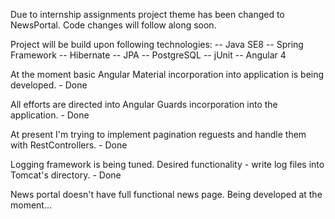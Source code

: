Due to internship assignments project theme has been changed to NewsPortal. Code changes will follow along soon.

Project will be build upon following technologies:
-- Java SE8
-- Spring Framework
-- Hibernate
-- JPA
-- PostgreSQL
-- jUnit
-- Angular 4 

At the moment basic Angular Material incorporation into application is being developed. - Done

All efforts are directed into Angular Guards incorporation into the application. - Done

At present I'm trying to implement pagination reguests and handle them with RestControllers. - Done

Logging framework is being tuned. Desired functionality - write log files into Tomcat's directory. - Done

News portal doesn't have full functional news page. Being developed at the moment...